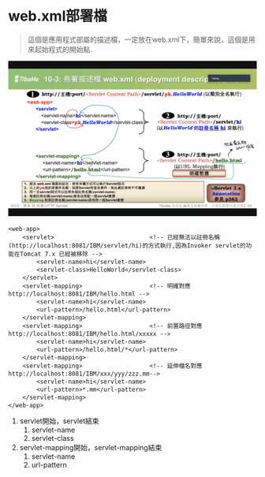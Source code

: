 # web.xml部署檔

> 這個是應用程式部屬的描述檔，一定放在web.xml下，簡單來說，這個是用來起始程式的開始點.

![xml1](/book_sources/images/2020-10-21-09-51-25.png)

```markup
<web-app>
    <servlet>                           <!-- 已經無法以註冊名稱(http://localhost:8081/IBM/servlet/hi)的方式執行,因為Invoker servlet的功能在Tomcat 7.x 已經被移除 -->
        <servlet-name>hi</servlet-name>
        <servlet-class>HelloWorld</servlet-class>
    </servlet>
    <servlet-mapping>                   <!-- 明確對應 http://localhost:8081/IBM/hello.html -->
        <servlet-name>hi</servlet-name>
        <url-pattern>/hello.html</url-pattern>
    </servlet-mapping>
    <servlet-mapping>                   <!-- 前置路徑對應 http://localhost:8081/IBM/hello.html/xxxxx -->
        <servlet-name>hi</servlet-name>
        <url-pattern>/hello.html/*</url-pattern>
    </servlet-mapping>
    <servlet-mapping>                   <!-- 延伸檔名對應 http://localhost:8081/IBM/xxx/yyy/zzz.mm-->
        <servlet-name>hi</servlet-name>
        <url-pattern>*.mm</url-pattern>
    </servlet-mapping>
</web-app>
```

1. servlet開始，servlet結束
   1. servlet-name
   2. servlet-class
2. servlet-mapping開始，servlet-mapping結束
   1. servlet-name
   2. url-pattern

